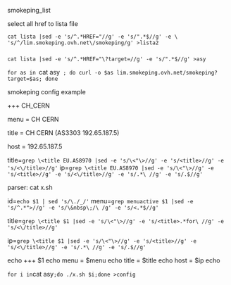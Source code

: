 smokeping_list

select all href to lista file

`cat lista |sed -e 's/^.*HREF="//g' -e 's/".*$//g' -e \
's/^/lim.smokeping.ovh.net\/smokeping/g' >lista2`


###
`cat lista |sed -e 's/^.*HREF="\?target=//g' -e 's/".*$//g' >asy`

`for as in `cat asy` ; do curl -o $as lim.smokeping.ovh.net/smokeping?target=$as; done`

smokeping config example
  
+++ CH_CERN

menu = CH CERN

title = CH CERN (AS3303 192.65.187.5)

host =  192.65.187.5

title=`grep \<title EU.AS8970 |sed -e 's/\<"\>//g' -e 's/<title>//g' -e 's/<\/title>//g'`
 ip=`grep \<title EU.AS8970 |sed -e 's/\<"\>//g' -e 's/<title>//g' -e 's/<\/title>//g' -e 's/.*\ //g' -e 's/.$//g'`

parser:
 cat x.sh

id=`echo $1 | sed 's/\./_/'`
menu=`grep menuactive $1 |sed -e 's/^.*">//g' -e 's/\&nbsp\;/\ /g' -e 's/<.*$//g'`

title=`grep \<title $1 |sed -e 's/\<"\>//g' -e 's/<title>.*for\ //g' -e 's/<\/title>//g'`

 ip=`grep \<title $1 |sed -e 's/\<"\>//g' -e 's/<title>//g' -e 's/<\/title>//g' -e 's/.*\ //g' -e 's/.$//g'`
 

echo +++ $1
echo menu = $menu
echo title = $title
echo host = $ip
echo


 
 
 ` for i in `cat asy`;do ./x.sh $i;done >config`

  
